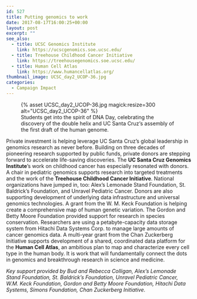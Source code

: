 ```yaml
---
id: 527
title: Putting genomics to work
date: 2017-08-17T16:00:25+00:00
layout: post
excerpt: ""
see_also:
  - title: UCSC Genomics Institute
    link: https://ucscgenomics.soe.ucsc.edu/
  - title: Treehouse Childhood Cancer Initiative
    link: https://treehousegenomics.soe.ucsc.edu/
  - title: Human Cell Atlas
    link: https://www.humancellatlas.org/
thumbnail_image: UCSC_day2_UCOP-36.jpg
categories:
  - Campaign Impact
---
```

<figure class="inline-image right">
{% asset UCSC_day2_UCOP-36.jpg magick:resize=300 alt="UCSC_day2_UCOP-36" %}<figcaption>Students get into the spirit of DNA Day, celebrating the discovery of the double helix and UC Santa Cruz‘s assembly of the first draft of the human genome.</figcaption></figure>

Private investment is helping leverage UC Santa Cruz’s global leadership in genomics research as never before. Building on three decades of pioneering research supported by public funds, private donors are stepping forward to accelerate life-saving discoveries. The **UC Santa Cruz Genomics Institute**’s work on childhood cancer has especially resonated with donors. A chair in pediatric genomics supports research into targeted treatments and the work of the **Treehouse Childhood Cancer Initiative**. National organizations have jumped in, too: Alex’s Lemonade Stand Foundation, St. Baldrick’s Foundation, and Unravel Pediatric Cancer. Donors are also supporting development of underlying data infrastructure and universal genomics technologies. A grant from the W. M. Keck Foundation is helping create a comprehensive map of human genetic variation. The Gordon and Betty Moore Foundation provided support for research in species conservation. Researchers are using a petabyte-capacity data storage system from Hitachi Data Systems Corp. to manage large amounts of cancer genomics data. A multi-year grant from the Chan Zuckerberg Initiative supports development of a shared, coordinated data platform for the **Human Cell Atlas**, an ambitious plan to map and characterize every cell type in the human body. It is work that will fundamentally connect the dots in genomics and breakthrough research in science and medicine.

_Key support provided by Bud and Rebecca Colligan, Alex’s Lemonade Stand Foundation, St. Baldrick’s Foundation, Unravel Pediatric Cancer, W.M. Keck Foundation, Gordon and Betty Moore Foundation, Hitachi Data Systems, Simons Foundation, Chan Zuckerberg Initiative._
